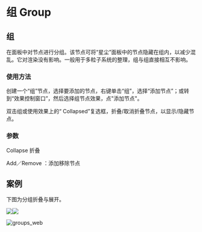 # 组 Group

## 组

在面板中对节点进行分组。该节点可将“星尘”面板中的节点隐藏在组内，以减少混乱。它对渲染没有影响。一般用于多粒子系统的整理，组与组直接相互不影响。

### 使用方法

创建一个“组”节点，选择要添加的节点，右键单击“组”，选择“添加节点”；或转到“效果控制窗口”，然后选择组节点效果，点"添加节点"。

双击组或使用效果上的“ Collapsed”复选框，折叠/取消折叠节点，以显示/隐藏节点。

### 参数

Collapse 折叠

Add／Remove ：添加移除节点

## 案例

下图为分组折叠与展开。

![](http://cdn.yuelili.com/202020140210-0.png)![](http://cdn.yuelili.com/202020140209-i.png)

![groups_web](https://www.superluminal.tv/wp-content/uploads/2018/02/groups_web.jpg)
